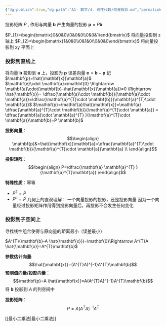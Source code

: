 ```yaml
---
{"dg-publish":true,"dg-path":"A1- 数学/4. 线性代数/向量投影.md","permalink":"/A1- 数学/4. 线性代数/向量投影/","dgPassFrontmatter":true,"noteIcon":"","created":"2024-08-08T15:23:49.745+08:00","updated":"2025-04-14T18:25:19.658+08:00"}
---
```


投影矩阵 $P$ , 作用与向量 $\mathbf{b}$ 产生向量的投影 $\mathbf{p}=P\mathbf{b}$


$P_{1}=\begin{bmatrix}0&0&0\\0&0&0\\0&0&1\end{bmatrix}$ 将向量投影到 z 轴上
$P_{2}=\begin{bmatrix}1&0&0\\0&1&0\\0&0&0\end{bmatrix}$ 将向量投影到 xy 平面上

### 投影到直线上
将向量 $\mathbf{b}$ 投影到 $\mathbf{a}$ 上，投影为 $\mathbf{p}$
误差向量 $\mathbf{e}=\mathbf{b}-\mathbf{p}$  记 $\mathbf{p}=\hat{\mathbf{x}}\mathbf{a}$  
$\mathbf{e}\cdot \mathbf{a}=\mathbf{0} \Rightarrow \mathbf{a}\cdot(\mathbf{b}-\hat{\mathbf{x}}\mathbf{a})=0 \Rightarrow \hat{\mathbf{x}}= \dfrac{\mathbf{a}\cdot \mathbf{b}}{\mathbf{a}\cdot \mathbf{a}}=\dfrac{\mathbf{a}^{T}\cdot \mathbf{b}}{\mathbf{a}^{T}\cdot \mathbf{a}}$
$\mathbf{p}=\mathbf{a}\hat{\mathbf{x}}=\mathbf{a} \dfrac{\mathbf{a}^{T}\cdot \mathbf{b}}{\mathbf{a}^{T}\cdot \mathbf{a}} = \dfrac{\mathbf{a}\cdot \mathbf{a}^{T} }{\mathbf{a}^{T}\cdot \mathbf{a}}\mathbf{b}=P \mathbf{b}$


**投影向量**：
$$\begin{align}
\mathbf{p}&=\hat{\mathbf{x}}\mathbf{a}=\dfrac{\mathbf{a}^{T}\cdot \mathbf{b}}{\mathbf{a}^{T}\cdot \mathbf{a}}\mathbf{a} \\
\end{align}$$

**投影矩阵**：
$$\begin{align}
P=\dfrac{\mathbf{a} \mathbf{a}^{T} }{\mathbf{a}^{T}\mathbf{a}}
\end{align}$$

**特殊性质**：幂等
-  $P^{2}=P$
-  $P^{n}=P$
几何上的直观理解：
一个向量投影的投影，还是投影向量
因为一个向量经过投影矩阵作用得到投影向量后，再投影不会发生任何变化
### 投影到子空间上
寻找线性组合使得与原向量的距离最小（误差最小）

$A^{T}(\mathbf{b}-A \hat{\mathbf{x}})=\mathbf{0}\Rightarrow A^{T}A \hat{\mathbf{x}}=A^{T}\mathbf{b}$

**参数估计向量**:
$$\hat{\mathbf{x}}=(A^{T}A)^{-1}A^{T}\mathbf{b}$$
**预测值向量/投影向量**：
$$\mathbf{p}=A \hat{\mathbf{x}}=A(A^{T}A)^{-1}A^{T}\mathbf{b}$$
将 $\mathbf{b}$ 投影到 $A$ 的列空间中

**投影矩阵**：
$$P=A(A^{T}A)^{-1}A^{T}$$

[[最小二乘法\|最小二乘法]]

